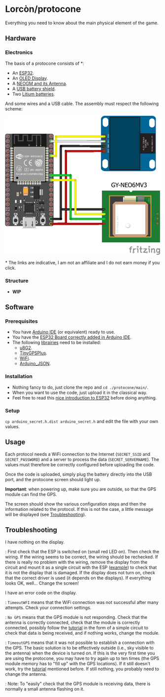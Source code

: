 # Lorcòn/protocone
Everything you need to know about the main physical element of the game.

## Hardware
### Electronics
The basis of a protocone consists of *:
- An [ESP32](https://fr.aliexpress.com/item/32959541446.html).
- An [OLED Display](https://fr.aliexpress.com/item/4001028369082.html).
- A [NEOGM and its Antenna](https://fr.aliexpress.com/item/1005002632130603.html).
- A [USB battery shield](https://fr.aliexpress.com/item/32969651563.html).
- Two [Litium batteries](https://fr.aliexpress.com/item/32807032859.html).

And some wires and a USB cable. The assembly must respect the following scheme:

![Diagram](./diagram.png)

\* The links are indicative, I am not an affiliate and I do not earn money if you click.

### Structure
- **WIP**

## Software
### Prerequisites
- You have [Arduino IDE](https://www.arduino.cc/en/software) (or equivalent) ready to use.
- You have the [ESP32 Board correctly added in Arduino IDE](https://randomnerdtutorials.com/getting-started-with-esp32/).
- The following [librairies](https://www.arduino.cc/en/guide/libraries) need to be installed:
    - [u8G2](https://github.com/olikraus/u8g2).
    - [TinyGPSPlus](https://github.com/mikalhart/TinyGPSPlus/).
    - [WiFi](https://www.arduino.cc/en/Reference/WiFi).
    - [Arduino_JSON](https://github.com/arduino-libraries/Arduino_JSON).

### Installation
- Nothing fancy to do, just clone the repo and `cd ./protocone/main/`.
- When you want to use the code, just upload it in the classical way.
- Feel free to read this [nice introduction to ESP32](https://randomnerdtutorials.com/getting-started-with-esp32/) before doing anything.

### Setup
`cp arduino_secret.h.dist arduino_secret.h` and edit the file with your own values.

## Usage
Each protocol needs a WiFi connection to the Internet (`SECRET_SSID` and `SECRET_PASSWORD`) and a server to process the data (`SECRET_SERVERNAME`). The values must therefore be correctly configured before uploading the code.

Once the code is uploaded, simply plug the battery directly into the USB port, and the protocone screen should light up.

**Important**: when powering up, make sure you are outside, so that the GPS module can find the GPS.

The screen should show the various configuration steps and then the information related to the protocol. If this is not the case, a little message will be displayed (see [Troubleshooting](#troubleshooting)).


## Troubleshooting
I have nothing on the display.

: First check that the ESP is switched on (small red LED on). Then check the wiring. If the wiring seems to be correct, the wiring should be rechecked. If there is really no problem with the wiring, remove the display from the circuit and mount it as a single circuit with the ESP ([example](https://randomnerdtutorials.com/esp32-ssd1306-oled-display-arduino-ide/)) to check that it is not the display that is damaged. If the display does not turn on, check that the correct driver is used (it depends on the displays). If everything looks OK, well... Change the screen!

I have an error code on the display.

: `TimeoutWFI` means that the WiFi connection was not successful after many attempts. Check your connection settings.

: `No GPS` means that the GPS module is not responding. Check that the antenna is correctly connected, check that the module is correctly connected, possibly follow the [tutorial](https://randomnerdtutorials.com/guide-to-neo-6m-gps-module-with-arduino/) in the form of a simple circuit to check that data is being received, and if nothing works, change the module.

: `TimeoutGPS` means that it was not possible to establish a connection with the GPS. The basic solution is to be effectively outside (i.e., sky visible to the antenna) when the device is turned on. If this is the very first time you are using the protocone, you may have to try again up to ten times (the GPS module memory has to "fill up" with the GPS locations). If it still doesn't work, try the [tutorial](https://randomnerdtutorials.com/guide-to-neo-6m-gps-module-with-arduino/) mentioned before. If still nothing, you probably need to change the antenna.

: Note: To "easily" check that the GPS module is receiving data, there is normally a small antenna flashing on it.
